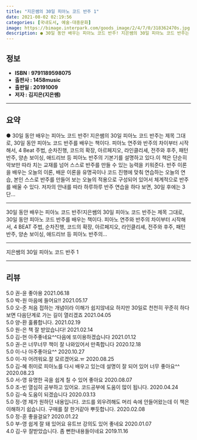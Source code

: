 ```yaml
---
title: "지은쌤의 30일 피아노 코드 반주 1"
date: 2021-08-02 02:19:56
categories: [국내도서, 예술-대중문화]
image: https://bimage.interpark.com/goods_image/2/4/7/0/318362470s.jpg
description: ● 30일 동안 배우는 피아노 코드 반주! 지은쌤의 30일 피아노 코드 반주는 제목 그대로, 30일 동안 피아노 코드 반주를 배우는 책이다. 피아노 연주와 반주의 차이부터 시작해서, 4 Beat 주법, 순차진행, 코드의 확장, 아르페지오, 라인클리셰, 전주와 후주, 패턴 반주, 양손
---
```


## **정보**

- **ISBN : 9791189598075**
- **출판사 : 1458music**
- **출판일 : 20191009**
- **저자 : 김지은(지은쌤)**

------



## **요약**

●  30일 동안 배우는 피아노 코드 반주! 지은쌤의 30일 피아노 코드 반주는 제목 그대로, 30일 동안 피아노 코드 반주를 배우는 책이다. 피아노 연주와 반주의 차이부터 시작해서, 4 Beat 주법, 순차진행, 코드의 확장, 아르페지오, 라인클리셰, 전주와 후주, 패턴 반주, 양손 보이싱, 애드리브 등 피아노 반주의 기본기를 설명하고 있다.이 책은 단순히 악보만 따라 치는 교재를 넘어 스스로 반주를 만들 수 있는 능력을 키워준다. 반주 이론을 배우는 오늘의 이론, 배운 이론을 유명곡이나 코드 진행에 맞춰 연습하는 오늘의 연습, 본인 스스로 반주를 만들어 보는 오늘의 적용으로 구성되어 있어서 체계적으로 반주를 배울 수 있다. 저자의 안내를 따라 하루하루 반주 연습을 하다 보면, 30일 후에는 3단...

------

30일 동안 배우는 피아노 코드 반주!지은쌤의 30일 피아노 코드 반주는 제목 그대로, 30일 동안 피아노 코드 반주를 배우는 책이다. 피아노 연주와 반주의 차이부터 시작해서, 4 BEAT 주법, 순차진행, 코드의 확장, 아르페지오, 라인클리셰, 전주와 후주, 패턴 반주, 양손 보이싱, 애드리브 등 피아노 반주의... 

------


지은쌤의 30일 피아노 코드 반주 1 

------


## **리뷰** 

5.0 권-윤 좋아용 2021.06.18 <br/>5.0 박-원 마음에 들어요!! 2021.05.17 <br/>5.0 오-준 처음 접하는 개념이라 이해가 쉽지않네요 하지만 30일로 천천히 꾸준히 하다보면 다음단계로 가는 길이 열리겠죠 2021.04.05 <br/>5.0 양-환 훌륭합니다. 2021.02.19 <br/>5.0 원-은 책 잘 받았습니다! 2021.02.14 <br/>5.0 김-현 아주좋네요^^다음에 또이용하겠습니다 2021.01.12 <br/>5.0 권-은 너무너무 책이 잘 나와있어서 만족합니다 2020.12.18 <br/>5.0 이-나 아주좋아요^^ 2020.10.27 <br/>5.0 이-자 어려워요.잘 모르겠어요.ㅠ 2020.08.25 <br/>5.0 김-혜 취미로 피아노를 다시 배우고 있는데 설명이 잘 되어 있어 너무 좋아요^^ 2020.08.23 <br/>5.0 서-영 유명한 곡을 쉽게 칠 수 있어 좋아요 2020.08.07 <br/>5.0 조-빈 열심히 공부하고 있어요. 코드공부에 도움이 많이 됩니다. 2020.04.24 <br/>5.0 김-숙 도움이 되겠습니다 2020.03.13 <br/>5.0 정-영 제가 원하던 내용입니다. 코드를 외우려해도 머리 속에 안들어왔는데 이 책은 이해하기 쉽습니다. 구매를 잘 한거같아 뿌듯합니다. 2020.02.08 <br/>5.0 정-훈 좋을걸요? 2020.01.22 <br/>5.0 부-영 쉽게 잘 돼 있어요 유트브 강의도 있어 좋네요 2020.01.07 <br/>4.0 김-우 잘받았습니다. 좀 뻔한내용들이네요 2019.11.16 <br/>